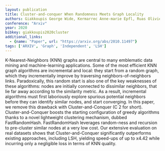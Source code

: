 ```yaml
---
layout: publication
title: Cluster-and-conquer When Randomness Meets Graph Locality
authors: Giakkoupis George Wide, Kermarrec Anne-marie Epfl, Ruas Olivier Spirals, Taïani François Wide, Irisa
conference: "Arxiv"
year: 2020
bibkey: giakkoupis2020cluster
additional_links:
  - {name: "Paper", url: "https://arxiv.org/abs/2010.11497"}
tags: ['ARXIV', 'Graph', 'Independent', 'LSH']
---
```

K-Nearest-Neighbors (KNN) graphs are central to many emblematic data mining and machine-learning applications. Some of the most efficient KNN graph algorithms are incremental and local: they start from a random graph, which they incrementally improve by traversing neighbors-of-neighbors links. Paradoxically, this random start is also one of the key weaknesses of these algorithms: nodes are initially connected to dissimilar neighbors, that lie far away according to the similarity metric. As a result, incremental algorithms must first laboriously explore spurious potential neighbors before they can identify similar nodes, and start converging. In this paper, we remove this drawback with Cluster-and-Conquer (C 2 for short). Cluster-and-Conquer boosts the starting configuration of greedy algorithms thanks to a novel lightweight clustering mechanism, dubbed FastRandomHash. FastRandomHash leverages random-ness and recursion to pre-cluster similar nodes at a very low cost. Our extensive evaluation on real datasets shows that Cluster-and-Conquer significantly outperforms existing approaches, including LSH, yielding speed-ups of up to x4.42 while incurring only a negligible loss in terms of KNN quality.
